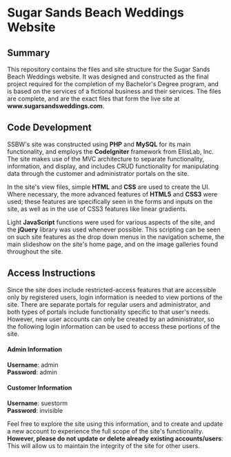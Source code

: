 Sugar Sands Beach Weddings Website
================

<h2>Summary</h2>

<p>This repository contains the files and site structure for the Sugar Sands Beach Weddings website. It was designed and constructed as the final project required for the completion of my Bachelor's Degree program, and is based on the services of a fictional business and their services. The files are complete, and are the exact files that form the live site at <strong>www.sugarsandsweddings.com</strong>.</p>

<h2>Code Development</h2>

<p>SSBW's site was constructed using <strong>PHP</strong> and <strong>MySQL</strong> for its main functionality, and employs the <strong>CodeIgniter</strong> framework from EllisLab, Inc. The site makes use of the MVC architecture to separate functionality, information, and display, and includes CRUD functionality for manipulating data through the customer and administrator portals on the site.</p>

<p>In the site's view files, simple <strong>HTML</strong> and <strong>CSS</strong> are used to create the UI. Where necessary, the more advanced features of <strong>HTML5</strong> and <strong>CSS3</strong> were used; these features are specifically seen in the forms and inputs on the site, as well as in the use of CSS3 features like linear gradients.</p>

<p>Light <strong>JavaScript</strong> functions were used for various aspects of the site, and the <strong>jQuery</strong> library was used whenever possible. This scripting can be seen on such site features as the drop down menus in the navigation scheme, the main slideshow on the site's home page, and on the image galleries found throughout the site.</p>

<h2>Access Instructions</h2>

<p>Since the site does include restricted-access features that are accessible only by registered users, login information is needed to view portions of the site. There are separate portals for regular users and administrator, and both types of portals include functionality specific to that user's needs. However, new user accounts can only be created by an administrator, so the following login information can be used to access these portions of the site.</p>

<h4>Admin Information</h4>

<p><strong>Username</strong>: admin <br>
<strong>Password</strong>: admin</p>

<h4>Customer Information</h4>

<p><strong>Username</strong>: suestorm <br>
<strong>Password</strong>: invisible</p>

<p>Feel free to explore the site using this information, and to create and update a new account to experience the full scope of the site's functionality. <strong>However, please do not update or delete already existing accounts/users</strong>: This will allow us to maintain the integrity of the site for other users.</p>
